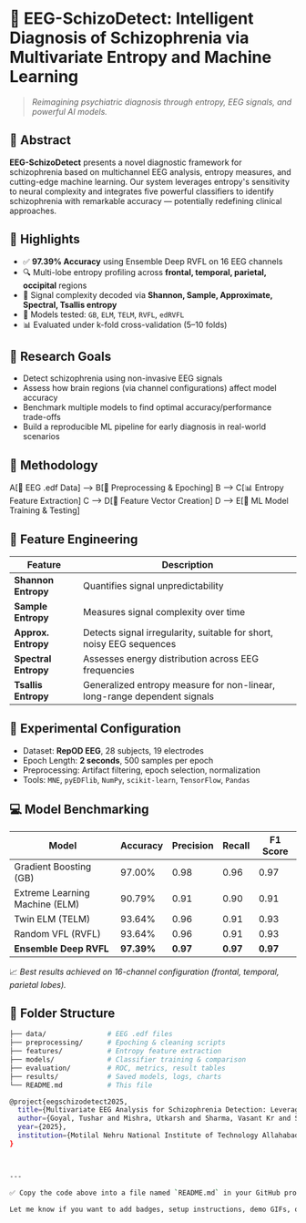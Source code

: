# 🧠 EEG-SchizoDetect: Intelligent Diagnosis of Schizophrenia via Multivariate Entropy and Machine Learning

> _Reimagining psychiatric diagnosis through entropy, EEG signals, and powerful AI models._

## 📌 Abstract

**EEG-SchizoDetect** presents a novel diagnostic framework for schizophrenia based on multichannel EEG analysis, entropy measures, and cutting-edge machine learning. Our system leverages entropy's sensitivity to neural complexity and integrates five powerful classifiers to identify schizophrenia with remarkable accuracy — potentially redefining clinical approaches.

## 🚀 Highlights

- ✅ **97.39% Accuracy** using Ensemble Deep RVFL on 16 EEG channels  
- 🔍 Multi-lobe entropy profiling across **frontal, temporal, parietal, occipital** regions  
- 🧠 Signal complexity decoded via **Shannon, Sample, Approximate, Spectral, Tsallis entropy**  
- 🤖 Models tested: `GB`, `ELM`, `TELM`, `RVFL`, `edRVFL`  
- 📊 Evaluated under k-fold cross-validation (5–10 folds)

## 🎯 Research Goals

- Detect schizophrenia using non-invasive EEG signals  
- Assess how brain regions (via channel configurations) affect model accuracy  
- Benchmark multiple models to find optimal accuracy/performance trade-offs  
- Build a reproducible ML pipeline for early diagnosis in real-world scenarios

## 🔬 Methodology

A[📂 EEG .edf Data] --> B[🔧 Preprocessing & Epoching]
    B --> C[📊 Entropy Feature Extraction]
    C --> D[🧮 Feature Vector Creation]
    D --> E[🤖 ML Model Training & Testing]

## 🧠 Feature Engineering

| Feature             | Description                                                                 |
|---------------------|-----------------------------------------------------------------------------|
| **Shannon Entropy** | Quantifies signal unpredictability                                           |
| **Sample Entropy**  | Measures signal complexity over time                                         |
| **Approx. Entropy** | Detects signal irregularity, suitable for short, noisy EEG sequences         |
| **Spectral Entropy**| Assesses energy distribution across EEG frequencies                         |
| **Tsallis Entropy** | Generalized entropy measure for non-linear, long-range dependent signals     |

## 🧪 Experimental Configuration

- Dataset: **RepOD EEG**, 28 subjects, 19 electrodes  
- Epoch Length: **2 seconds**, 500 samples per epoch  
- Preprocessing: Artifact filtering, epoch selection, normalization  
- Tools: `MNE`, `pyEDFlib`, `NumPy`, `scikit-learn`, `TensorFlow`, `Pandas`

## 💻 Model Benchmarking

| Model     | Accuracy | Precision | Recall | F1 Score |
|-----------|----------|-----------|--------|----------|
| Gradient Boosting (GB)        | 97.00%   | 0.98      | 0.96   | 0.97     |
| Extreme Learning Machine (ELM)| 90.79%   | 0.91      | 0.90   | 0.91     |
| Twin ELM (TELM)               | 93.64%   | 0.96      | 0.91   | 0.93     |
| Random VFL (RVFL)            | 93.64%   | 0.96      | 0.91   | 0.93     |
| **Ensemble Deep RVFL**        | **97.39%**| **0.97**  | **0.97**| **0.97** |

📈 *Best results achieved on 16-channel configuration (frontal, temporal, parietal lobes).*

## 📁 Folder Structure

```bash
├── data/               # EEG .edf files
├── preprocessing/      # Epoching & cleaning scripts
├── features/           # Entropy feature extraction
├── models/             # Classifier training & comparison
├── evaluation/         # ROC, metrics, result tables
├── results/            # Saved models, logs, charts
└── README.md           # This file

@project{eegschizodetect2025,
  title={Multivariate EEG Analysis for Schizophrenia Detection: Leveraging Entropy Measures and Machine Learning Techniques across Channel Configurations},
  author={Goyal, Tushar and Mishra, Utkarsh and Sharma, Vasant Kr and Shendre, Sayog},
  year={2025},
  institution={Motilal Nehru National Institute of Technology Allahabad}
}



---

✅ Copy the code above into a file named `README.md` in your GitHub project.

Let me know if you want to add badges, setup instructions, demo GIFs, or deploy it as a hosted web app.

